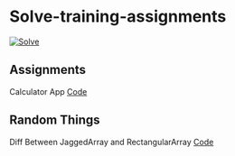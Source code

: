 # Solve-training-assignments
[![Solve](https://solvefixedinco.wpengine.com/wp-content/uploads/2022/09/Loog_main.svg)](https://solvefixedinco.wpengine.com/wp-content/uploads/2022/09/Loog_main.svg)
## Assignments 
  Calculator App [Code](https://github.com/InspiredEnigma12477/Solve-training-assignments/blob/master/FirstConsoleApp/FirstConsoleApp/Program.cs)


## Random Things
  Diff Between JaggedArray and RectangularArray [Code](https://github.com/InspiredEnigma12477/Solve-training-assignments/blob/master/Random-trials/Random-trials/Program.cs)
  
